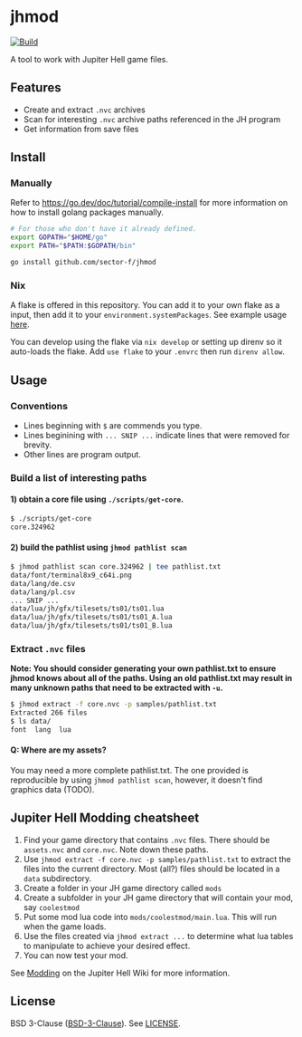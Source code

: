 # jhmod

[![Build](https://github.com/sector-f/jhmod/actions/workflows/build.yml/badge.svg)](https://github.com/sector-f/jhmod/actions/workflows/build.yml)


A tool to work with Jupiter Hell game files.

## Features

- Create and extract `.nvc` archives
- Scan for interesting `.nvc` archive paths referenced in the JH program
- Get information from save files


## Install

### Manually

Refer to https://go.dev/doc/tutorial/compile-install for more information on
how to install golang packages manually.

```bash
# For those who don't have it already defined.
export GOPATH="$HOME/go"
export PATH="$PATH:$GOPATH/bin"

go install github.com/sector-f/jhmod
```

### Nix

A flake is offered in this repository.  You can add it to your own flake as a
input, then add it to your `environment.systemPackages`.  See example usage
[here](https://gitlab.com/search?project_id=36950231&search=jhmod).

You can develop using the flake via `nix develop` or setting up direnv so it
auto-loads the flake.  Add `use flake` to your `.envrc` then run `direnv
allow`.


## Usage

### Conventions

- Lines beginning with `$` are commends you type.
- Lines beginining with `... SNIP ...` indicate lines that were removed for
  brevity.
- Other lines are program output.

### Build a list of interesting paths

#### 1) obtain a core file using `./scripts/get-core`.

```bash
$ ./scripts/get-core
core.324962
```

#### 2) build the pathlist using `jhmod pathlist scan`

```bash
$ jhmod pathlist scan core.324962 | tee pathlist.txt
data/font/terminal8x9_c64i.png
data/lang/de.csv
data/lang/pl.csv
... SNIP ...
data/lua/jh/gfx/tilesets/ts01/ts01.lua
data/lua/jh/gfx/tilesets/ts01/ts01_A.lua
data/lua/jh/gfx/tilesets/ts01/ts01_B.lua
```

### Extract `.nvc` files

**Note: You should consider generating your own pathlist.txt to ensure
jhmod knows about all of the paths.  Using an old pathlist.txt may result
in many unknown paths that need to be extracted with `-u`.**

```bash
$ jhmod extract -f core.nvc -p samples/pathlist.txt
Extracted 266 files
$ ls data/
font  lang  lua
```

#### Q: Where are my assets?

You may need a more complete pathlist.txt.  The one provided is reproducible by
using `jhmod pathlist scan`, however, it doesn't find graphics data
(TODO).

## Jupiter Hell Modding cheatsheet

1. Find your game directory that contains `.nvc` files.  There should be
   `assets.nvc` and `core.nvc`.  Note down these paths.
2. Use `jhmod extract -f core.nvc -p samples/pathlist.txt` to extract the
   files into the current directory.  Most (all?) files should be located in a
   `data` subdirectory.
3. Create a folder in your JH game directory called `mods`
4. Create a subfolder in your JH game directory that will contain your mod, say `coolestmod`
5. Put some mod lua code into `mods/coolestmod/main.lua`.  This will run when the game loads.
6. Use the files created via `jhmod extract ...` to determine what lua tables
   to manipulate to achieve your desired effect.
7. You can now test your mod.

See [Modding](https://jupiterhell.fandom.com/wiki/Modding) on the Jupiter Hell
Wiki for more information.

## License

BSD 3-Clause ([BSD-3-Clause](https://spdx.org/licenses/BSD-3-Clause.html)).
See [LICENSE](./LICENSE).
